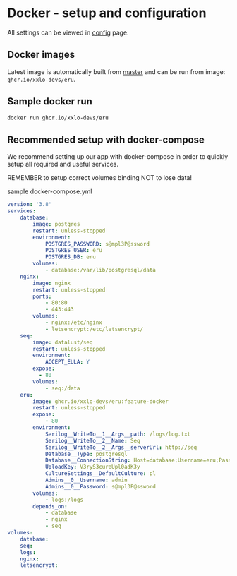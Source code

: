 ﻿# Docker - setup and configuration

All settings can be viewed in [config](/config) page.

## Docker images

Latest image is automatically built from [master](https://github.com/xxlo-devs/eru/tree/master) and can be run from image: `ghcr.io/xxlo-devs/eru`.

## Sample docker run

```sh
docker run ghcr.io/xxlo-devs/eru
```

## Recommended setup with docker-compose

We recommend setting up our app with docker-compose in order to quickly setup all required and useful services.

REMEMBER to setup correct volumes binding NOT to lose data!

sample docker-compose.yml

```yml
version: '3.8'
services: 
    database:
        image: postgres
        restart: unless-stopped
        environment: 
            POSTGRES_PASSWORD: s@mpl3P@ssword
            POSTGRES_USER: eru
            POSTGRES_DB: eru
        volumes: 
            - database:/var/lib/postgresql/data
    nginx:
        image: nginx
        restart: unless-stopped
        ports:
            - 80:80
            - 443:443
        volumes: 
            - nginx:/etc/nginx
            - letsencrypt:/etc/letsencrypt/
    seq:
        image: datalust/seq
        restart: unless-stopped
        environment: 
            ACCEPT_EULA: Y
        expose:
          - 80
        volumes: 
            - seq:/data
    eru:
        image: ghcr.io/xxlo-devs/eru:feature-docker
        restart: unless-stopped
        expose: 
            - 80
        environment: 
            Serilog__WriteTo__1__Args__path: /logs/log.txt
            Serilog__WriteTo__2__Name: Seq
            Serilog__WriteTo__2__Args__serverUrl: http://seq
            Database__Type: postgresql
            Database__ConnectionString: Host=database;Username=eru;Password=s@mpl3P@ssword;Database=eru
            UploadKey: V3ryS3cureUpl0adK3y
            CultureSettings__DefaultCulture: pl
            Admins__0__Username: admin
            Admins__0__Password: s@mpl3P@ssword
        volumes: 
            - logs:/logs
        depends_on:
            - database
            - nginx 
            - seq
volumes: 
    database: 
    seq: 
    logs: 
    nginx: 
    letsencrypt: 
